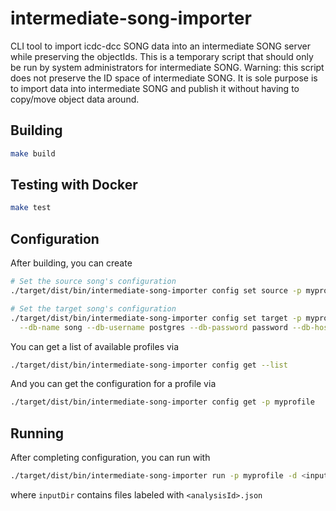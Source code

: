 # intermediate-song-importer
CLI tool to import icdc-dcc SONG data into an intermediate SONG server while preserving the objectIds. 
This is a temporary script that should only be run by system administrators for intermediate SONG. 
Warning: this script does not preserve the ID space of intermediate SONG. It is sole purpose is to 
import data into intermediate SONG and publish it without having to copy/move object data around.


## Building
```bash
make build
```

## Testing with Docker
```bash
make test
```

## Configuration
After building, you can create 
```bash
# Set the source song's configuration
./target/dist/bin/intermediate-song-importer config set source -p myprofile -a <accessToken> -u <sourceSongUrl>

# Set the target song's configuration
./target/dist/bin/intermediate-song-importer config set target -p myprofile -a <accessToken> -u <sourceSongUrl> \
  --db-name song --db-username postgres --db-password password --db-hostname localhost --db-port 5432
```

You can get a list of available profiles via
```bash
./target/dist/bin/intermediate-song-importer config get --list
```

And you can get the configuration for a profile via
```bash
./target/dist/bin/intermediate-song-importer config get -p myprofile
```

## Running
After completing configuration, you can run with
```bash
./target/dist/bin/intermediate-song-importer run -p myprofile -d <inputDir>
```
where `inputDir` contains files labeled with `<analysisId>.json`
